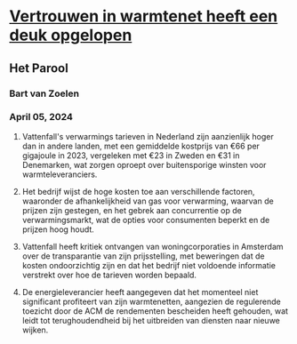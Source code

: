 # [Vertrouwen in warmtenet heeft een deuk opgelopen](https://advance.lexis.com/api/document?collection=news&id=urn:contentItem:6BR1-RK01-JC8X-6120-00000-00&context=1519360)
## Het Parool
### Bart van Zoelen
### April 05, 2024

1. Vattenfall's verwarmings tarieven in Nederland zijn aanzienlijk hoger dan in andere landen, met een gemiddelde kostprijs van €66 per gigajoule in 2023, vergeleken met €23 in Zweden en €31 in Denemarken, wat zorgen oproept over buitensporige winsten voor warmteleveranciers.

2. Het bedrijf wijst de hoge kosten toe aan verschillende factoren, waaronder de afhankelijkheid van gas voor verwarming, waarvan de prijzen zijn gestegen, en het gebrek aan concurrentie op de verwarmingsmarkt, wat de opties voor consumenten beperkt en de prijzen hoog houdt.

3. Vattenfall heeft kritiek ontvangen van woningcorporaties in Amsterdam over de transparantie van zijn prijsstelling, met beweringen dat de kosten ondoorzichtig zijn en dat het bedrijf niet voldoende informatie verstrekt over hoe de tarieven worden bepaald.

4. De energieleverancier heeft aangegeven dat het momenteel niet significant profiteert van zijn warmtenetten, aangezien de regulerende toezicht door de ACM de rendementen bescheiden heeft gehouden, wat leidt tot terughoudendheid bij het uitbreiden van diensten naar nieuwe wijken.